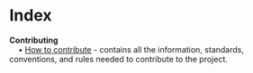 # Index

**Contributing**</br>
&nbsp;&nbsp;&nbsp;&nbsp;&#8226;&nbsp;[How to contribute][contributing] - contains all the information, standards, conventions, and rules needed to contribute to the project.</br>

[contributing]: https://github.com/lucasrpatten/repo-search/blob/master/docs/contributing/CONTRIBUTING.md

